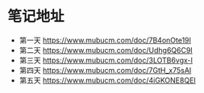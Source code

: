 # 笔记地址

- 第一天 https://www.mubucm.com/doc/7B4onOte19I
- 第二天 https://www.mubucm.com/doc/Udhg6Q6C9I
- 第三天 https://www.mubucm.com/doc/3LOTB6vgx-I
- 第四天 https://www.mubucm.com/doc/7GtH_x75sAI
- 第五天 https://www.mubucm.com/doc/4iGKONE8QEI
